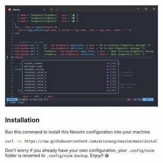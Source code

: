 ![image info](./img/screenshot.jpg)

## Installation

Run this command to install this Neovim configuration into your machine

```sh
curl -sL https://raw.githubusercontent.com/arisnacg/neovim/main/install.sh | sh
```

Don't worry if you already have your own configuration, your `.config/nvim` folder is renamed to `.config/nivm.backup`. Enjoy!! 😁
